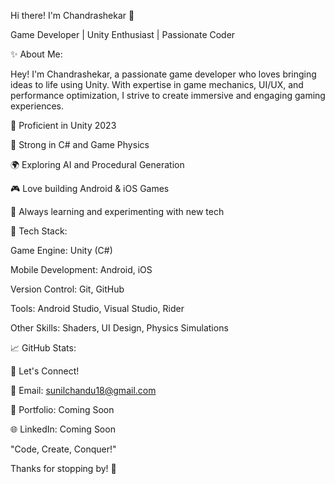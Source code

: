 Hi there! I'm Chandrashekar 👋

Game Developer | Unity Enthusiast | Passionate Coder

✨ About Me:

Hey! I'm Chandrashekar, a passionate game developer who loves bringing ideas to life using Unity. With expertise in game mechanics, UI/UX, and performance optimization, I strive to create immersive and engaging gaming experiences.

🌟 Proficient in Unity 2023

💪 Strong in C# and Game Physics

🌍 Exploring AI and Procedural Generation

🎮 Love building Android & iOS Games

🚀 Always learning and experimenting with new tech

🔧 Tech Stack:

Game Engine: Unity (C#)

Mobile Development: Android, iOS

Version Control: Git, GitHub

Tools: Android Studio, Visual Studio, Rider

Other Skills: Shaders, UI Design, Physics Simulations

📈 GitHub Stats:



📢 Let's Connect!

📧 Email: sunilchandu18@gmail.com

🔗 Portfolio: Coming Soon

🌐 LinkedIn: Coming Soon

"Code, Create, Conquer!"

Thanks for stopping by! 🌟



<!---
chandrashekar-18/chandrashekar-18 is a ✨ special ✨ repository because its `README.md` (this file) appears on your GitHub profile.
You can click the Preview link to take a look at your changes.
--->
